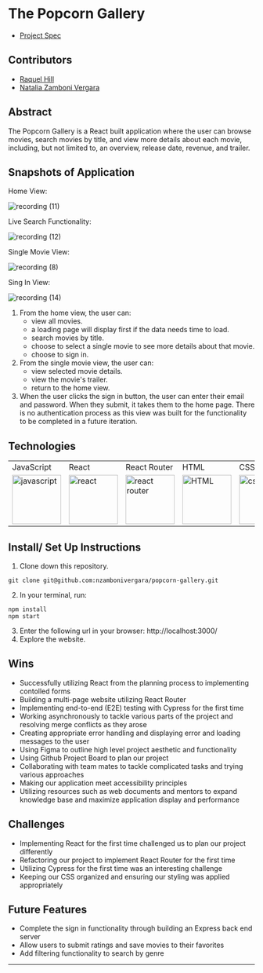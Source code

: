 # The Popcorn Gallery

- [Project Spec](https://frontend.turing.edu/projects/module-3/rancid-tomatillos-v3.html)

## Contributors

- [Raquel Hill](https://github.com/Raquelhill)
- [Natalia Zamboni Vergara](https://github.com/nzambonivergara)

## Abstract

The Popcorn Gallery is a React built application where the user can browse movies, search movies by title, and view more details about each movie, including, but not limited to, an overview, release date, revenue, and trailer. 

## Snapshots of Application

Home View:

![recording (11)](https://user-images.githubusercontent.com/83611094/138778337-032c1a88-5bb0-45e9-b09a-b12a83d00136.gif)

Live Search Functionality: 

![recording (12)](https://user-images.githubusercontent.com/83611094/138778683-74331a43-f5e1-4514-98ca-c2f470cfab47.gif)

Single Movie View:

![recording (8)](https://user-images.githubusercontent.com/83611094/138777363-bf427ae1-135c-4f7d-97dc-eb9af21e93c3.gif)

Sing In View:

![recording (14)](https://user-images.githubusercontent.com/83611094/138778786-48c2ab25-8d1a-4706-ad26-f917a7d99202.gif)

1. From the home view, the user can:
    - view all movies. 
    - a loading page will display first if the data needs time to load.
    - search movies by title.
    - choose to select a single movie to see more details about that movie.
    - choose to sign in.
2. From the single movie view, the user can:
    - view selected movie details.
    - view the movie's trailer.
    - return to the home view.
4. When the user clicks the sign in button, the user can enter their email and password. When they submit, it takes them to the home page. There is no authentication process as this view was built for the functionality to be completed in a future iteration.


## Technologies

<table>
    <tr>
        <td>JavaScript</td>
        <td>React</td>
        <td>React Router</td>
        <td>HTML</td>
        <td>CSS</td>
        <td>SASS</td>
        <td>Figma</td>
        <td>Cypress</td>
        <td>Heroku</td>
        <td>Fetch API</td>
    </tr>
    </tr>
        <td><img src="https://user-images.githubusercontent.com/73092355/119360616-074c6580-bc68-11eb-8ac1-f1ca05b87bf8.png" alt="javascript" width="100" height="auto" /></td>
        <td><img src="https://user-images.githubusercontent.com/73092355/119361040-74f89180-bc68-11eb-845a-29ec9f93f095.png" alt="react" width="100" height="auto" /></td>
        <td><img src="https://user-images.githubusercontent.com/73092355/119361186-9d808b80-bc68-11eb-97ee-05bde2700716.png" alt="react router" width="100" height="auto" /></td>
        <td><img src="https://user-images.githubusercontent.com/73092355/119402191-d553f700-bc99-11eb-8cd3-6ef44023d530.png" alt="HTML" width="100" height="auto" /></td>
        <td><img src="https://user-images.githubusercontent.com/73092355/119402395-1e0bb000-bc9a-11eb-9173-30403b8848d1.png" alt="css" width="100" height="auto" /></td>
        <td><img src="https://user-images.githubusercontent.com/73092355/119351057-49bc7500-bc5d-11eb-9e74-24ede01707c4.png" alt="SASS" width="100" height="auto" /></td>
        <td><img src="https://cdn.freebiesupply.com/logos/large/2x/figma-1-logo-png-transparent.png" alt="figma" width="100" height="auto" /></td>
        <td><img src="https://user-images.githubusercontent.com/73092355/119361263-b5f0a600-bc68-11eb-9f41-8e10aa013e7a.png" alt="Cypress" width="100" height="auto" /></td>
        <td><img src="https://user-images.githubusercontent.com/73092355/119402483-3bd91500-bc9a-11eb-9465-edf38b6a68d3.png" alt="Heroku" width="100" height="auto" /></td>
         <td><img src="https://www.freecodecamp.org/news/content/images/size/w2000/2020/08/wall-2.jpeg" alt="Heroku" width="100" height="auto" /></td>
    </tr>
</table>

## Install/ Set Up Instructions

1. Clone down this repository.
  ```
  git clone git@github.com:nzambonivergara/popcorn-gallery.git
  ```
2. In your terminal, run:
  ```
  npm install
  npm start
  ```
3. Enter the following url in your browser: http://localhost:3000/
4. Explore the website.

## Wins

- Successfully utilizing React from the planning process to implementing contolled forms
- Building a multi-page website utilizing React Router
- Implementing end-to-end (E2E) testing with Cypress for the first time
- Working asynchronously to tackle various parts of the project and resolving merge conflicts as they arose
- Creating appropriate error handling and displaying error and loading messages to the user
- Using Figma to outline high level project aesthetic and functionality
- Using Github Project Board to plan our project
- Collaborating with team mates to tackle complicated tasks and trying various approaches
- Making our application meet accessibility principles  
- Utilizing resources such as web documents and mentors to expand knowledge base and maximize application display and performance

## Challenges

- Implementing React for the first time challenged us to plan our project differently
- Refactoring our project to implement React Router for the first time
- Utilizing Cypress for the first time was an interesting challenge
- Keeping our CSS organized and ensuring our styling was applied appropriately

## Future Features

- Complete the sign in functionality through building an Express back end server
- Allow users to submit ratings and save movies to their favorites
- Add filtering functionality to search by genre
---
